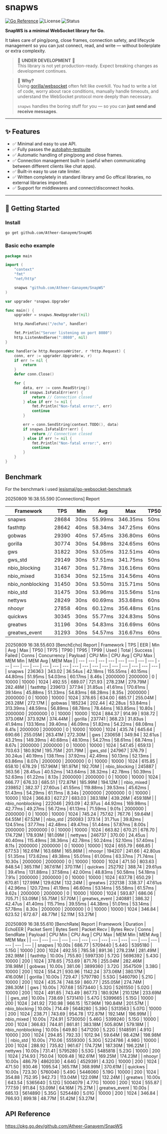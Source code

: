 # snapws

[![Go Reference](https://pkg.go.dev/badge/github.com/Atheer-Ganayem/SnapWS.svg)](https://pkg.go.dev/github.com/Atheer-Ganayem/SnapWS)
![License](https://img.shields.io/github/license/Atheer-Ganayem/SnapWS)
![Status](https://img.shields.io/badge/status-in%20development-yellow)

**SnapWS is a minimal WebSocket library for Go.**

It takes care of ping/pong, close frames, connection safety, and lifecycle management so you can just connect, read, and write — without boilerplate or extra complexity.

> 🚧 **UNDER DEVELOPMENT** 🚧  
> This library is not yet production-ready. Expect breaking changes as development continues.

> 🧠 **Why?**  
> Using [gorilla/websocket](https://github.com/gorilla/websocket) often felt like overkill. You had to write a lot of code, worry about race conditions, manually handle timeouts, and understand the WebSocket protocol more deeply than necessary.
>
> `snapws` handles the boring stuff for you — so you can **just send and receive messages**.

---

## ✨ Features

- ✅ Minimal and easy to use API.
- ✅ Fully passes the [autobahn-testsuite](https://github.com/crossbario/autobahn-testsuite)
- ✅ Automatic handling of ping/pong and close frames.
- ✅ Connection management built-in (useful when communicating between different clients like chat apps).
- ✅ Built-in easy to use rate limiter.
- ✅ Written completely in standard library amd Go offical libraries, no external libraries imported.
- ✅ Support for middlewares and connect/disconnect hooks.

---

## 🚀 Getting Started

### Install

```bash
go get github.com/Atheer-Ganayem/SnapWS
```

### Basic echo example

```go
package main

import (
	"context"
	"fmt"
	"net/http"

	snapws "github.com/Atheer-Ganayem/SnapWS"
)

var upgrader *snapws.Upgrader

func main() {
	upgrader = snapws.NewUpgrader(nil)

	http.HandleFunc("/echo", handler)

	fmt.Println("Server listening on port 8080")
	http.ListenAndServe(":8080", nil)
}

func handler(w http.ResponseWriter, r *http.Request) {
	conn, err := upgrader.Upgrade(w, r)
	if err != nil {
		return
	}
	defer conn.Close()

	for {
		data, err := conn.ReadString()
		if snapws.IsFatalErr(err) {
			return // Connection closed
		} else if err != nil {
			fmt.Println("Non-fatal error:", err)
			continue
		}

		err = conn.SendString(context.TODO(), data)
		if snapws.IsFatalErr(err) {
			return // Connection closed
		} else if err != nil {
			fmt.Println("Non-fatal error:", err)
			continue
		}
	}
}
```

## Benchmark

For the benchmark i used [lesismal/go-websocket-benchmark](https://github.com/lesismal/go-websocket-benchmark)

20250809 16:38.55.590 [Connections] Report

|    Framework     |  TPS  | Min  |   Avg   |   Max    | TP50 | TP75  |   TP90   |   TP95   |   TP99   |   Used   | Total | Success | Failed | Concurrency |
|     ---          |  ---  | ---  |   ---   |   ---    | ---  |  ---  |   ---    |   ---    |   ---    |   ---    |  ---  |   ---   |  ---   |     ---     |
|    snapws        | 28684 | 30ns | 55.99ms | 346.35ms | 50ns | 70ns  | 275.47ms | 298.87ms | 336.63ms | 348.62ms | 10000 |  10000  |   0    |    2000     |
|   fasthttp       | 28642 | 40ns | 58.34ms | 347.25ms | 60ns | 101ns | 290.28ms | 306.14ms | 329.82ms | 349.14ms | 10000 |  10000  |   0    |    2000     |
|    gobwas        | 29390 | 40ns | 57.45ms | 336.80ms | 60ns | 90ns  | 291.22ms | 305.66ms | 329.38ms | 340.25ms | 10000 |  10000  |   0    |    2000     |
|    gorilla       | 30774 | 30ns | 54.98ms | 324.65ms | 60ns | 71ns  | 270.29ms | 289.05ms | 318.33ms | 324.94ms | 10000 |  10000  |   0    |    2000     |
|     gws          | 31822 | 30ns | 53.05ms | 312.51ms | 40ns | 60ns  | 263.19ms | 280.10ms | 307.31ms | 314.25ms | 10000 |  10000  |   0    |    2000     |
|    gws_std       | 29149 | 30ns | 57.51ms | 341.75ms | 50ns | 70ns  | 282.57ms | 302.46ms | 333.35ms | 343.06ms | 10000 |  10000  |   0    |    2000     |
|  nbio_blocking   | 31467 | 30ns | 51.78ms | 316.16ms | 60ns | 90ns  | 256.40ms | 273.12ms | 297.19ms | 317.79ms | 10000 |  10000  |   0    |    2000     |
|   nbio_mixed     | 31634 | 30ns | 52.15ms | 314.56ms | 40ns | 60ns  | 254.83ms | 276.40ms | 309.25ms | 316.11ms | 10000 |  10000  |   0    |    2000     |
| nbio_nonblocking | 31450 | 30ns | 53.50ms | 315.71ms | 50ns | 70ns  | 265.12ms | 291.28ms | 311.19ms | 317.96ms | 10000 |  10000  |   0    |    2000     |
|   nbio_std       | 31475 | 30ns | 53.96ms | 315.56ms | 51ns | 70ns  | 268.46ms | 291.03ms | 309.30ms | 317.71ms | 10000 |  10000  |   0    |    2000     |
|    nettyws       | 28249 | 30ns | 60.69ms | 353.68ms | 60ns | 71ns  | 298.53ms | 320.95ms | 343.66ms | 353.99ms | 10000 |  10000  |   0    |    2000     |
|    nhooyr        | 27858 | 40ns | 60.12ms | 356.48ms | 61ns | 150ns | 296.83ms | 314.80ms | 342.78ms | 358.95ms | 10000 |  10000  |   0    |    2000     |
|    quickws       | 30345 | 30ns | 55.77ms | 324.83ms | 50ns | 70ns  | 274.96ms | 291.11ms | 319.53ms | 329.54ms | 10000 |  10000  |   0    |    2000     |
|    greatws       | 31196 | 30ns | 54.83ms | 316.69ms | 60ns | 80ns  | 271.19ms | 287.38ms | 309.14ms | 320.55ms | 10000 |  10000  |   0    |    2000     |
|  greatws_event   | 31293 | 30ns | 54.57ms | 316.67ms | 60ns | 100ns | 269.73ms | 285.75ms | 308.87ms | 319.56ms | 10000 |  10000  |   0    |    2000     |


20250809 16:38.55.603 [BenchEcho] Report
|    Framework     |  TPS   |  EER   |   Min   |   Avg   |   Max    |  TP50   |  TP75   |  TP90   |  TP95   |   TP99   |  Used  |  Total  | Success | Failed | Conns | Concurrency | Payload | CPU Min | CPU Avg | CPU Max | MEM Min | MEM Avg | MEM Max |
|     ---          |  ---   |  ---   |   ---   |   ---   |   ---    |   ---   |   ---   |   ---   |   ---   |   ---    |  ---   |   ---   |   ---   |  ---   |  ---  |     ---     |   ---   |   ---   |   ---   |   ---   |   ---   |   ---   |   ---   |
|    snapws        | 236363 | 343.02 | 36.54us | 42.18ms | 155.55ms | 40.15ms | 44.80ms | 51.95ms | 54.03ms | 60.17ms  | 8.46s  | 2000000 | 2000000 |   0    | 10000 |    10000    |  1024   | 492.55  | 689.07  | 721.93  | 278.23M | 279.79M | 282.48M |
|   fasthttp       | 239613 | 377.94 | 31.85us | 41.61ms | 170.61ms | 39.14ms | 45.88ms | 51.33ms | 54.83ms | 68.28ms  | 8.35s  | 2000000 | 2000000 |   0    | 10000 |    10000    |  1024   | 378.65  | 634.00  | 685.17  | 255.04M | 263.28M | 272.17M |
|    gobwas        | 185234 | 202.44 | 42.28us | 53.84ms | 313.39ms | 48.59ms | 56.89ms | 68.78ms | 78.44ms | 163.85ms | 10.80s | 2000000 | 2000000 |   0    | 10000 |    10000    |  1024   | 884.37  | 914.99  | 938.72  | 373.06M | 373.92M | 374.44M |
|    gorilla       | 237741 | 368.23 | 31.83us | 41.94ms | 133.16ms | 39.40ms | 46.09ms | 51.82ms | 54.22ms | 68.08ms  | 8.41s  | 2000000 | 2000000 |   0    | 10000 |    10000    |  1024   | 435.74  | 645.64  | 690.66  | 255.05M | 263.41M | 272.30M |
|     gws          | 230658 | 349.94 | 32.61us | 43.21ms | 149.39ms | 40.68ms | 48.10ms | 54.27ms | 58.61ms | 68.74ms  | 8.67s  | 2000000 | 2000000 |   0    | 10000 |    10000    |  1024   | 547.45  | 659.13  | 703.63  | 180.92M | 195.75M | 201.79M |
|    gws_std       | 247967 | 376.79 | 30.24us | 40.19ms | 138.11ms | 37.92ms | 42.49ms | 50.13ms | 52.13ms | 63.86ms  | 8.07s  | 2000000 | 2000000 |   0    | 10000 |    10000    |  1024   | 615.85  | 658.10  | 678.29  | 157.96M | 181.97M | 192.70M |
|  nbio_blocking   | 245887 | 363.56 | 28.45us | 40.52ms | 143.64ms | 38.32ms | 42.78ms | 50.39ms | 52.63ms | 61.22ms  | 8.13s  | 2000000 | 2000000 |   0    | 10000 |    10000    |  1024   | 666.77  | 676.33  | 685.51  | 172.87M | 185.99M | 194.12M |
|   nbio_mixed     | 239852 | 382.37 | 27.60us | 41.55ms | 119.88ms | 39.53ms | 45.62ms | 51.43ms | 54.29ms | 61.11ms  | 8.34s  | 2000000 | 2000000 |   0    | 10000 |    10000    |  1024   | 366.83  | 627.27  | 683.03  | 383.18M | 439.26M | 459.18M |
| nbio_nonblocking | 222046 | 293.09 | 42.97us | 44.92ms | 169.98ms | 42.77ms | 49.27ms | 56.72ms | 61.13ms | 71.59ms  | 9.01s  | 2000000 | 2000000 |   0    | 10000 |    10000    |  1024   | 745.24  | 757.62  | 767.76  | 59.64M  | 64.55M  | 67.52M  |
|   nbio_std       | 250083 | 373.14 | 31.71us | 39.82ms | 124.51ms | 37.77ms | 42.48ms | 49.47ms | 51.44ms | 57.87ms  | 8.00s  | 2000000 | 2000000 |   0    | 10000 |    10000    |  1024   | 663.82  | 670.21  | 678.70  | 174.72M | 178.93M | 181.09M |
|    nettyws       | 246737 | 370.00 | 24.45us | 40.40ms | 115.49ms | 38.36ms | 42.78ms | 50.24ms | 52.10ms | 57.40ms  | 8.11s  | 2000000 | 2000000 |   0    | 10000 |    10000    |  1024   | 655.79  | 666.85  | 677.53  | 162.61M | 163.68M | 165.86M |
|    nhooyr        | 194207 | 241.66 | 42.80us | 51.35ms | 173.62ms | 49.38ms | 55.01ms | 61.00ms | 63.37ms | 71.74ms  | 10.30s | 2000000 | 2000000 |   0    | 10000 |    10000    |  1024   | 471.50  | 803.63  | 848.54  | 365.11M | 367.61M | 370.11M |
|    quickws       | 252792 | 388.74 | 29.61us | 39.41ms | 131.88ms | 37.58ms | 42.00ms | 48.83ms | 50.58ms | 54.18ms  | 7.91s  | 2000000 | 2000000 |   0    | 10000 |    10000    |  1024   | 637.78  | 650.29  | 670.81  | 127.99M | 129.62M | 132.24M |
|    greatws       | 232138 | 338.37 | 47.61us | 42.96ms | 120.72ms | 41.19ms | 46.60ms | 53.14ms | 55.58ms | 61.57ms  | 8.62s  | 2000000 | 2000000 |   0    | 10000 |    10000    |  1024   | 593.87  | 686.06  | 705.71  | 53.09M  | 55.75M  | 57.70M  |
|  greatws_event   | 240881 | 386.32 | 42.47us | 41.40ms | 115.71ms | 39.55ms | 44.38ms | 51.01ms | 53.14ms | 57.78ms  | 8.30s  | 2000000 | 2000000 |   0    | 10000 |    10000    |  1024   | 346.84  | 623.52  | 672.67  | 48.77M  | 52.11M  | 53.27M  |

20250809 16:38.55.610 [BenchRate] Report
|    Framework     | Duration | EchoEER | Packet Sent | Bytes Sent | Packet Recv | Bytes Recv | Conns | SendRate | Payload | CPU Min | CPU Avg | CPU Max | MEM Min | MEM Avg | MEM Max |
|     ---          |   ---    |   ---   |     ---     |    ---     |     ---     |    ---     |  ---  |   ---    |   ---   |   ---   |   ---   |   ---   |   ---   |   ---   |   ---   |
|    snapws        |  10.00s  | 686.77  |   5709440   |   5.44G    |   5395180   |   5.15G    | 10000 |   200    |  1024   | 492.55  | 785.58  | 891.36  | 278.23M | 281.49M | 282.98M |
|   fasthttp       |  10.00s  | 755.80  |   5997330   |   5.72G    |   5696392   |   5.43G    | 10000 |   200    |  1024   | 378.65  | 753.69  | 871.76  | 255.04M | 282.46M | 318.98M |
|    gobwas        |  10.00s  | 381.06  |   3899360   |   3.72G    |   3547509   |   3.38G    | 10000 |   200    |  1024   | 554.21  | 930.96  | 1142.24 | 373.06M | 380.17M | 416.00M |
|    gorilla       |  10.00s  | 729.47  |   5797780   |   5.53G    |   5460790   |   5.21G    | 10000 |   200    |  1024   | 435.74  | 748.59  | 860.77  | 255.05M | 274.74M | 286.30M |
|     gws          |  10.00s  | 707.68  |   5573440   |   5.32G    |   5261550   |   5.02G    | 10000 |   200    |  1024   | 491.85  | 743.49  | 867.73  | 180.92M | 210.12M | 233.69M |
|    gws_std       |  10.00s  | 738.69  |   5731410   |   5.47G    |   5399665   |   5.15G    | 10000 |   200    |  1024   | 241.92  | 730.98  | 966.15  | 157.96M | 190.84M | 201.57M |
|  nbio_blocking   |  10.00s  | 714.49  |   5648280   |   5.39G    |   5313563   |   5.07G    | 10000 |   200    |  1024   | 238.71  | 743.69  | 954.78  | 172.87M | 192.14M | 196.99M |
|   nbio_mixed     |  10.00s  | 724.91  |   5730050   |   5.46G    |   5399240   |   5.15G    | 10000 |   200    |  1024   | 366.83  | 744.81  | 861.81  | 383.18M | 505.80M | 579.18M |
| nbio_nonblocking |  10.00s  | 649.80  |   5471200   |   5.22G    |   5148591   |   4.91G    | 10000 |   200    |  1024   | 294.85  | 792.33  | 1012.94 | 59.64M  | 98.42M  | 198.98M |
|   nbio_std       |  10.00s  | 710.06  |   5559300   |   5.30G    |   5224786   |   4.98G    | 10000 |   200    |  1024   | 288.92  | 735.82  | 961.67  | 174.72M | 187.30M | 196.22M |
|    nettyws       |  10.00s  | 731.41  |   5795280   |   5.53G    |   5485818   |   5.23G    | 10000 |   200    |  1024   | 214.93  | 750.04  | 1009.48 | 162.61M | 169.25M | 174.23M |
|    nhooyr        |  10.00s  | 486.79  |   4862030   |   4.64G    |   4529391   |   4.32G    | 10000 |   200    |  1024   | 471.50  | 930.46  | 1095.54 | 365.11M | 368.99M | 370.61M |
|    quickws       |  10.00s  | 723.30  |   5760040   |   5.49G    |   5446060   |   5.19G    | 10000 |   200    |  1024   | 354.88  | 752.95  | 942.73  | 113.04M | 122.09M | 132.24M |
|    greatws       |  10.00s  | 643.54  |   5365640   |   5.12G    |   5004079   |   4.77G    | 10000 |   200    |  1024   | 555.87  | 777.59  | 911.84  | 53.09M  | 64.16M  | 75.27M  |
|  greatws_event   |  10.00s  | 685.13  |   5614890   |   5.35G    |   5254480   |   5.01G    | 10000 |   200    |  1024   | 346.84  | 766.93  | 899.18  | 48.77M  | 51.42M  | 53.27M  |


## API Reference

https://pkg.go.dev/github.com/Atheer-Ganayem/SnapWS
